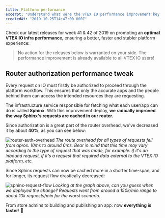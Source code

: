 ```yaml
---
title: Platform performance
excerpt: "Understand what were the VTEX IO performance improvement key points for week 41 and 42 of 2019."
createdAt: "2019-10-25T14:47:00.000Z"
---
```


Check our latest releases for week 41 & 42 of 2019 on promoting an **optimal VTEX IO infra performance**, ensuring a better, faster and stabler platform experience:

> No action for the releases below is warranted on your side. The performance improvement is already available to all VTEX IO users!

## Router authorization performance tweak

Every request on IO must firstly be authorized to proceed through the platform workflow. This ensures that only the accurate apps and the people behind them can access the intended resources they are requesting.  

The infrastructure service responsible for fetching what each user/app can do is called **Sphinx**. With this improvement deploy, **we radically improved the way Sphinx's requests are cached in our router**. 

Since authorization is a great part of the router overhead, we've decreased it by about **40%**, as you can see below:

![router-auth-overhead](https://user-images.githubusercontent.com/52087100/67564592-a9f1da80-f6f9-11e9-9f85-322fc6427875.png)
_The route overhead for all types of requests fell from aprox. 10ms to around 6ms. Bear in mind that this time may vary according to the type of request that was made, for example: if it's an inbound request, if it's a request that required data external to the VTEX IO platform, etc._

Since Sphinx requests can now be cached more in a shorter time-span, and for longer, its request flow drastically decreased: 

![sphinx-request-flow](https://user-images.githubusercontent.com/52087100/67564643-c857d600-f6f9-11e9-98b3-8282ae25483b.png)
_Looking at the graph above, can you guess when we deployed the change? Requests went from around a 150k/min range to about 10k requests/min for the worst scenario._  

From store admins to building and publishing an app: now **everything is faster**! :tada:
